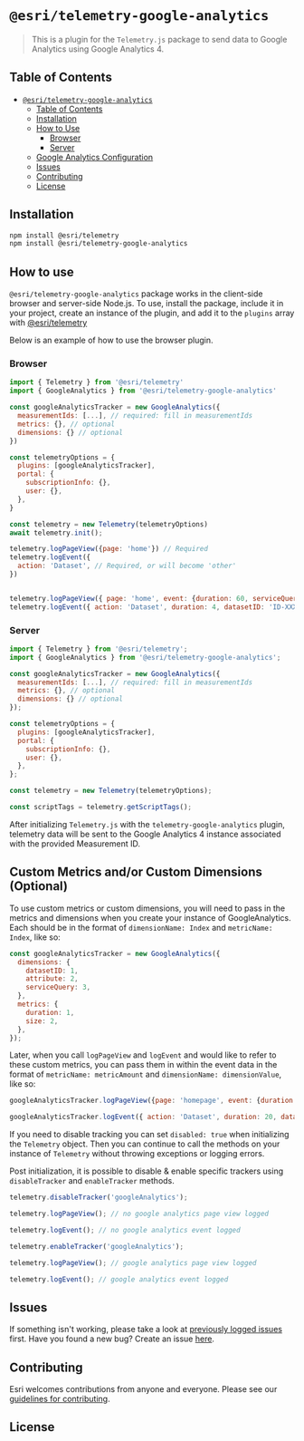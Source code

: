 # `@esri/telemetry-google-analytics`

> This is a plugin for the `Telemetry.js` package to send data to Google Analytics using Google Analytics 4.

## Table of Contents
- [`@esri/telemetry-google-analytics`](#esritelemetry-google-analytics)
  - [Table of Contents](#table-of-contents)
  - [Installation](#installation)
  - [How to Use](#how-to-use)
    - [Browser](#browser)
    - [Server](#server)
  - [Google Analytics Configuration](#google-analytics-configuration)
  - [Issues](#issues)
  - [Contributing](#contributing)
  - [License](#license)

## Installation

```sh
npm install @esri/telemetry
npm install @esri/telemetry-google-analytics
```

## How to use

`@esri/telemetry-google-analytics` package works in the client-side browser and server-side Node.js. To use, install the package, include it in your project, create an instance of the plugin, and add it to the `plugins` array with [@esri/telemetry](../../README.md)

Below is an example of how to use the browser plugin.

### Browser

```js
import { Telemetry } from '@esri/telemetry'
import { GoogleAnalytics } from '@esri/telemetry-google-analytics'

const googleAnalyticsTracker = new GoogleAnalytics({
  measurementIds: [...], // required: fill in measurementIds
  metrics: {}, // optional
  dimensions: {} // optional
})

const telemetryOptions = {
  plugins: [googleAnalyticsTracker],
  portal: {
    subscriptionInfo: {},
    user: {},
  },
}

const telemetry = new Telemetry(telemetryOptions)
await telemetry.init();

telemetry.logPageView({page: 'home'}) // Required
telemetry.logEvent({
  action: 'Dataset', // Required, or will become 'other'
})


telemetry.logPageView({ page: 'home', event: {duration: 60, serviceQuery: 19 }})
telemetry.logEvent({ action: 'Dataset', duration: 4, datasetID: 'ID-XXXXXXX' })
```

### Server

```js
import { Telemetry } from '@esri/telemetry';
import { GoogleAnalytics } from '@esri/telemetry-google-analytics';

const googleAnalyticsTracker = new GoogleAnalytics({
  measurementIds: [...], // required: fill in measurementIds
  metrics: {}, // optional
  dimensions: {} // optional
});

const telemetryOptions = {
  plugins: [googleAnalyticsTracker],
  portal: {
    subscriptionInfo: {},
    user: {},
  },
};

const telemetry = new Telemetry(telemetryOptions);

const scriptTags = telemetry.getScriptTags();
```

After initializing `Telemetry.js` with the `telemetry-google-analytics` plugin, telemetry data will be sent to the Google Analytics 4 instance associated with the provided Measurement ID.


## Custom Metrics and/or Custom Dimensions (Optional)

To use custom metrics or custom dimensions, you will need to pass in the metrics and dimensions when you create your instance of GoogleAnalytics. Each should be in the format of `dimensionName: Index` and `metricName: Index`, like so: 

```js
const googleAnalyticsTracker = new GoogleAnalytics({
  dimensions: {
    datasetID: 1,
    attribute: 2,
    serviceQuery: 3,
  },
  metrics: {
    duration: 1,
    size: 2,
  },
});
```

Later, when you call `logPageView` and `logEvent` and would like to refer to these custom metrics, you can pass them in within the event data in the format of `metricName: metricAmount` and `dimensionName: dimensionValue`, like so:

```js
googleAnalyticsTracker.logPageView({page: 'homepage', event: {duration: 30, serviceQuery: 1}});

googleAnalyticsTracker.logEvent({ action: 'Dataset', duration: 20, datasetID: 220130});

```

If you need to disable tracking you can set `disabled: true` when initializing the `Telemetry` object. Then you can continue to call the methods on your instance of `Telemetry` without throwing exceptions or logging errors.

Post initialization, it is possible to disable & enable specific trackers using `disableTracker` and `enableTracker` methods.

```js
telemetry.disableTracker('googleAnalytics');

telemetry.logPageView(); // no google analytics page view logged

telemetry.logEvent(); // no google analytics event logged

telemetry.enableTracker('googleAnalytics');

telemetry.logPageView(); // google analytics page view logged

telemetry.logEvent(); // google analytics event logged
```

## Issues

If something isn't working, please take a look at [previously logged issues](https://devtopia.esri.com/WebGIS/arcgis-telemetry.js/issues) first. Have you found a new bug? Create an issue [here](https://devtopia.esri.com/WebGIS/arcgis-telemetry.js/issues/new).

## Contributing

Esri welcomes contributions from anyone and everyone. Please see our [guidelines for contributing](../../CONTRIBUTING.md).

## License